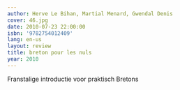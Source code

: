 ```yaml
---
author: Herve Le Bihan, Martial Menard, Gwendal Denis
cover: 46.jpg
date: 2010-07-23 22:00:00
isbn: '9782754012409'
lang: en-us
layout: review
title: breton pour les nuls
year: 2010
---
```

Franstalige introductie voor praktisch Bretons
